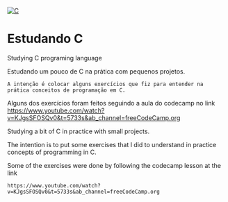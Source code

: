[![C](https://i.imgur.com/zINUxVf.png)](https://en.wikipedia.org/wiki/C_(programming_language))

# Estudando C 

Studying C programing language

Estudando um pouco de C na prática com pequenos projetos.

    A intenção é colocar alguns exercícios que fiz para entender na prática conceitos de programação em C.


Alguns dos exercícios foram feitos seguindo a aula do codecamp no link
    https://www.youtube.com/watch?v=KJgsSFOSQv0&t=5733s&ab_channel=freeCodeCamp.org




Studying a bit of C in practice with small projects.

The intention is to put some exercises that I did to understand in practice concepts of programming in C.

Some of the exercises were done by following the codecamp lesson at the link

    https://www.youtube.com/watch?v=KJgsSFOSQv0&t=5733s&ab_channel=freeCodeCamp.org
